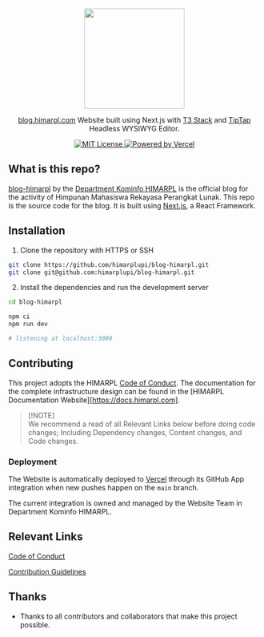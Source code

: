 <p align="center">
  <br />
  <a href="https://www.himarpl.com">
    <picture>
      <source media="(prefers-color-scheme: dark)" srcset="https://cdn.jsdelivr.net/gh/himarplupi/assets-himarpl@v1.3.5/images/logo/logo-landscape-dark.png">
      <img src="https://cdn.jsdelivr.net/gh/himarplupi/assets-himarpl@v1.3.5/images/logo/logo-landscape-light.png" width="200px">
    </picture>
  </a>
</p>

<p align="center">
  <a href="https://blog.himarpl.com">blog.himarpl.com</a> Website built using Next.js with <a href="https://create.t3.gg/en/introduction">T3 Stack</a> and <a href="https://tiptap.dev/">TipTap</a> Headless WYSIWYG Editor.
</p>

<p align="center">
  <a title="MIT License" href="LICENSE">
    <img src="https://img.shields.io/badge/license-MIT-blue" alt="MIT License" />
  </a>
  <a title="Vercel" href="https://vercel.com">
    <picture>
      <source media="(prefers-color-scheme: dark)" srcset="https://img.shields.io/badge/powered%20by-Vercel%20%E2%96%B2-white">
      <img src="https://img.shields.io/badge/powered%20by-Vercel%20%E2%96%B2-black" alt="Powered by Vercel">
    </picture>
  </a>
  <br />
</p>

## What is this repo?

[blog-himarpl](https://blog.himarpl.com/) by the [Department Kominfo HIMARPL](https://www.himarpl.com/about/be/kominfo) is the official blog for the activity of Himpunan Mahasiswa Rekayasa Perangkat Lunak. This repo is the source code for the blog. It is built using [Next.js](https://nextjs.org), a React Framework.

## Installation

1. Clone the repository with HTTPS or SSH

```bash
git clone https://github.com/himarplupi/blog-himarpl.git
git clone git@github.com:himarplupi/blog-himarpl.git
```

2. Install the dependencies and run the development server

```bash
cd blog-himarpl

npm ci
npm run dev

# listening at localhost:3000
```

## Contributing

This project adopts the HIMARPL [Code of Conduct][].
The documentation for the complete infrastructure design can be found in the [HIMARPL Documentation Website][https://docs.himarpl.com].

> \[!NOTE]\
> We recommend a read of all Relevant Links below before doing code changes; Including Dependency changes, Content changes, and Code changes.

### Deployment

The Website is automatically deployed to [Vercel](https://vercel.com) through its GitHub App integration when new pushes happen on the `main` branch.

The current integration is owned and managed by the Website Team in Department Kominfo HIMARPL.

## Relevant Links

[Code of Conduct][]

[Contribution Guidelines][]

## Thanks

- Thanks to all contributors and collaborators that make this project possible.

[code of conduct]: https://github.com/himarplupi/blog-himarpl/blob/main/CODE_OF_CONDUCT.md
[contribution guidelines]: https://github.com/himarplupi/blog-himarpl/blob/main/CONTRIBUTING.md
